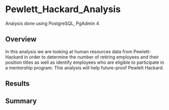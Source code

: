 # Pewlett_Hackard_Analysis
Analysis done using PostgreSQL, PgAdmin 4
## Overview
In this analysis we are looking at human resources data from Pewlett-Hackard in order to determine the number of retiring employees and their position titles as well as identify employees who are eligible to participate in a mentorship program. This analysis will help future-proof Pewlett Hackard.
## Results



## Summary

